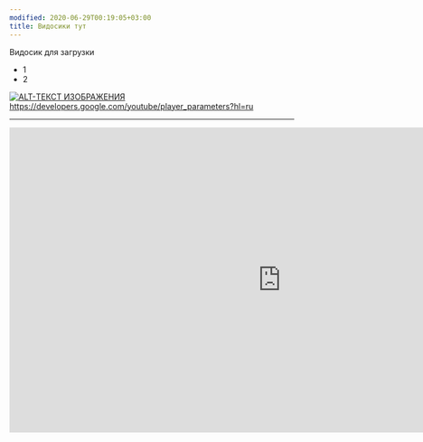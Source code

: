 ```yaml
---
modified: 2020-06-29T00:19:05+03:00
title: Видосики тут
---
```


Видосик для загрузки

* 1
* 2



[![ALT-ТЕКСТ ИЗОБРАЖЕНИЯ](http://img.youtube.com/vi/jN1fA6zupOM/0.jpg)](http://www.youtube.com/watch?v=jN1fA6zupOM)  
<https://developers.google.com/youtube/player_parameters?hl=ru>

---

<center><iframe src="https://www.youtube.com/embed/jN1fA6zupOM?start=0;autoplay=1;rel=0" width="960" height="540" frameborder="0" allowfullscreen="true"></iframe></center>


